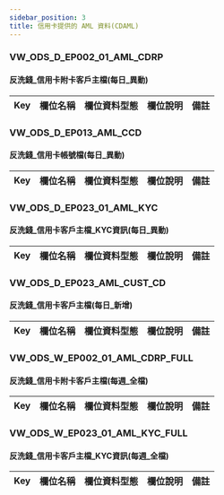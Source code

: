 ```yaml
---
sidebar_position: 3
title: 信用卡提供的 AML 資料(CDAML)
---
```


### VW_ODS_D_EP002_01_AML_CDRP
#### 反洗錢_信用卡附卡客戶主檔(每日_異動)
| Key | 欄位名稱  | 欄位資料型態        | 欄位說明     | 備註 |
| --- | --------- | ------------------- | ------------ | ---- |
### VW_ODS_D_EP013_AML_CCD
#### 反洗錢_信用卡帳號檔(每日_異動)
| Key | 欄位名稱  | 欄位資料型態        | 欄位說明     | 備註 |
| --- | --------- | ------------------- | ------------ | ---- |
### VW_ODS_D_EP023_01_AML_KYC
#### 反洗錢_信用卡客戶主檔_KYC資訊(每日_異動)
| Key | 欄位名稱  | 欄位資料型態        | 欄位說明     | 備註 |
| --- | --------- | ------------------- | ------------ | ---- |
### VW_ODS_D_EP023_AML_CUST_CD
#### 反洗錢_信用卡客戶主檔(每日_新增)
| Key | 欄位名稱  | 欄位資料型態        | 欄位說明     | 備註 |
| --- | --------- | ------------------- | ------------ | ---- |
### VW_ODS_W_EP002_01_AML_CDRP_FULL
#### 反洗錢_信用卡附卡客戶主檔(每週_全檔)
| Key | 欄位名稱  | 欄位資料型態        | 欄位說明     | 備註 |
| --- | --------- | ------------------- | ------------ | ---- |
### VW_ODS_W_EP023_01_AML_KYC_FULL
#### 反洗錢_信用卡客戶主檔_KYC資訊(每週_全檔)
| Key | 欄位名稱  | 欄位資料型態        | 欄位說明     | 備註 |
| --- | --------- | ------------------- | ------------ | ---- |
